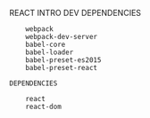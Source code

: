 REACT INTRO
	DEV DEPENDENCIES

		webpack
		webpack-dev-server
		babel-core
		babel-loader
		babel-preset-es2015
		babel-preset-react
	
	DEPENDENCIES

		react
		react-dom